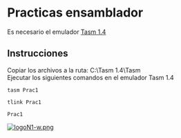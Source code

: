 # Practicas ensamblador
Es necesario el emulador [Tasm 1.4](https://github.com/Hec98/PracticasEnsamblador/blob/master/Tasm/Tasm+1.4+Windows+7-Windows+8+64+bit+Techapple.net.exe?raw=true)

## Instrucciones
Copiar los archivos a la ruta: C:\Tasm 1.4\Tasm\
Ejecutar los siguientes comandos en el emulador Tasm 1.4
```
tasm Prac1
```
```
tlink Prac1
```
```
Prac1
```
[![logoN1-w.png](https://i.postimg.cc/bvwkKP8Y/logoN1-w.png)](https://github.com/Hec98)
